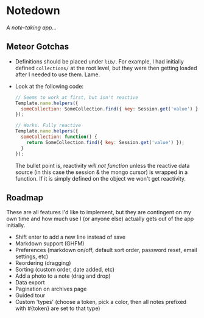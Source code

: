 # Notedown

_A note-taking app..._

## Meteor Gotchas

* Definitions should be placed under `lib/`. For example, I had initially defined `collections/` at the root level, but they were then getting loaded after I needed to use them. Lame.
* Look at the following code:

    ```js
    // Seems to work at first, but isn't reactive
    Template.name.helpers({
      someCollection: SomeCollection.find({ key: Session.get('value') })
    });

    // Works. Fully reactive
    Template.name.helpers({
      someCollection: function() {
        return SomeCollection.find({ key: Session.get('value') });
      }
    });
    ```

    The bullet point is, reactivity _will not function_ unless the reactive data source (in this case the session & the mongo cursor) is wrapped in a function. If it is simply defined on the object we won't get reactivity. 

## Roadmap

These are all features I'd like to implement, but they are contingent on my own time and how much use I (or anyone else) actually gets out of the app initially.

* Shift enter to add a new line instead of save
* Markdown support (GHFM)
* Preferences (markdown on/off, default sort order, password reset, email settings, etc)
* Reordering (dragging)
* Sorting (custom order, date added, etc)
* Add a photo to a note (drag and drop)
* Data export
* Pagination on archives page
* Guided tour
* Custom 'types' (choose a token, pick a color, then all notes prefixed with #{token} are set to that type)


